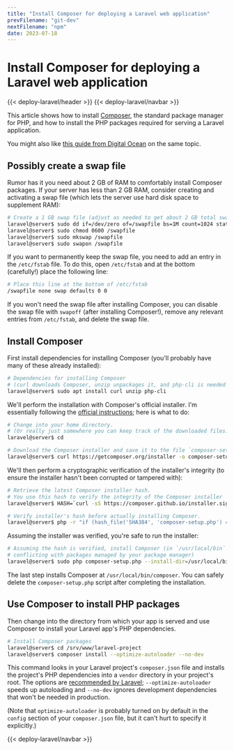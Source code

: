 ```yaml
---
title: "Install Composer for deploying a Laravel web application"
prevFilename: "git-dev"
nextFilename: "npm"
date: 2023-07-18
---
```


# Install Composer for deploying a Laravel web application

{{< deploy-laravel/header >}}
{{< deploy-laravel/navbar >}}

This article shows how to install [Composer](https://getcomposer.org/), the standard package manager for PHP, and how to install the PHP packages required for serving a Laravel application.

You might also like [this guide from Digital Ocean](https://www.digitalocean.com/community/tutorials/how-to-install-and-use-composer-on-debian-11) on the same topic.

## Possibly create a swap file

Rumor has it you need about 2 GB of RAM to comfortably install Composer packages.
If your server has less than 2 GB RAM, consider creating and activating a swap file (which lets the server use hard disk space to supplement RAM):

```bash
# Create a 1 GB swap file (adjust as needed to get about 2 GB total swap + RAM)
laravel@server$ sudo dd if=/dev/zero of=/swapfile bs=1M count=1024 status=progress
laravel@server$ sudo chmod 0600 /swapfile
laravel@server$ sudo mkswap /swapfile
laravel@server$ sudo swapon /swapfile
```

If you want to permanently keep the swap file, you need to add an entry in the `/etc/fstab` file.
To do this, open `/etc/fstab` and at the bottom (carefully!) place the following line:

```bash
# Place this line at the bottom of /etc/fstab
/swapfile none swap defaults 0 0
```

If you won't need the swap file after installing Composer, you can disable the swap file with `swapoff` (after installing Composer!), remove any relevant entries from `/etc/fstab`, and delete the swap file.

## Install Composer
 
First install dependencies for installing Composer (you'll probably have many of these already installed):

```bash
# Dependencies for installing Composer 
# (curl downloads Composer, unzip unpackages it, and php-cli is needed to run it)
laravel@server$ sudo apt install curl unzip php-cli 
```

We'll perform the installation with Composer's official installer.
I'm essentially following the [official instructions](https://getcomposer.org/download/); here is what to do:

```bash
# Change into your home directory.
# (Or really just somewhere you can keep track of the downloaded files.)
laravel@server$ cd

# Download the Composer installer and save it to the file `composer-setup.php`
laravel@server$ curl https://getcomposer.org/installer -o composer-setup.php
```

We'll then perform a cryptographic verification of the installer's integrity (to ensure the installer hasn't been corrupted or tampered with):

```bash
# Retrieve the latest Composer installer hash.
# You use this hash to verify the integrity of the Composer installer
laravel@server$ HASH=`curl -sS https://composer.github.io/installer.sig`

# Verify installer's hash before actually installing Composer.
laravel@server$ php -r "if (hash_file('SHA384', 'composer-setup.php') === '${HASH}') { echo 'Installer verified'; } else { echo 'Installer corrupt'; unlink('composer-setup.php'); } echo PHP_EOL;"
```

Assuming the installer was verified, you're safe to run the installer:

```bash
# Assuming the hash is verified, install Composer (in `/usr/local/bin` to avoid
# conflicting with packages managed by your package manager)
laravel@server$ sudo php composer-setup.php --install-dir=/usr/local/bin --filename=composer
```

The last step installs Composer at `/usr/local/bin/composer`.
You can safely delete the `composer-setup.php` script after completing the installation.

## Use Composer to install PHP packages

Then change into the directory from which your app is served and use Composer to install your Laravel app's PHP dependencies.

```bash
# Install Composer packages
laravel@server$ cd /srv/www/laravel-project
laravel@server$ composer install --optimize-autoloader --no-dev
```

This command looks in your Laravel project's `composer.json` file and installs the project's PHP dependencies into a `vendor` directory in your project's root.
The options are [recommended by Laravel](https://laravel.com/docs/10.x/deployment#autoloader-optimization); `--optimize-autoloader` speeds up autoloading and `--no-dev` ignores development dependencies that won't be needed in production.

(Note that `optimize-autoloader` is probably turned on by default in the `config` section of your `composer.json` file, but it can't hurt to specify it explicitly.)

{{< deploy-laravel/navbar >}}
